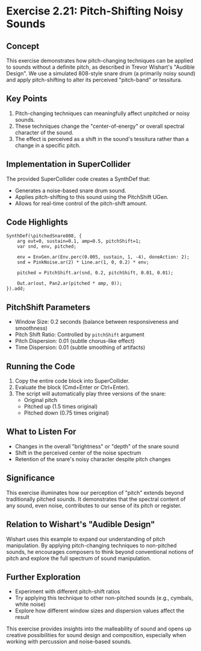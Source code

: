 # Exercise 2.21: Pitch-Shifting Noisy Sounds

## Concept
This exercise demonstrates how pitch-changing techniques can be applied to sounds without a definite pitch, as described in Trevor Wishart's "Audible Design". We use a simulated 808-style snare drum (a primarily noisy sound) and apply pitch-shifting to alter its perceived "pitch-band" or tessitura.

## Key Points
1. Pitch-changing techniques can meaningfully affect unpitched or noisy sounds.
2. These techniques change the "center-of-energy" or overall spectral character of the sound.
3. The effect is perceived as a shift in the sound's tessitura rather than a change in a specific pitch.

## Implementation in SuperCollider
The provided SuperCollider code creates a SynthDef that:
- Generates a noise-based snare drum sound.
- Applies pitch-shifting to this sound using the PitchShift UGen.
- Allows for real-time control of the pitch-shift amount.

## Code Highlights
```supercollider
SynthDef(\pitchedSnare808, {
    arg out=0, sustain=0.1, amp=0.5, pitchShift=1;
    var snd, env, pitched;
    
    env = EnvGen.ar(Env.perc(0.005, sustain, 1, -4), doneAction: 2);
    snd = PinkNoise.ar(2) * Line.ar(1, 0, 0.2) * env;
    
    pitched = PitchShift.ar(snd, 0.2, pitchShift, 0.01, 0.01);
    
    Out.ar(out, Pan2.ar(pitched * amp, 0));
}).add;
```

## PitchShift Parameters
- Window Size: 0.2 seconds (balance between responsiveness and smoothness)
- Pitch Shift Ratio: Controlled by `pitchShift` argument
- Pitch Dispersion: 0.01 (subtle chorus-like effect)
- Time Dispersion: 0.01 (subtle smoothing of artifacts)

## Running the Code
1. Copy the entire code block into SuperCollider.
2. Evaluate the block (Cmd+Enter or Ctrl+Enter).
3. The script will automatically play three versions of the snare:
   - Original pitch
   - Pitched up (1.5 times original)
   - Pitched down (0.75 times original)

## What to Listen For
- Changes in the overall "brightness" or "depth" of the snare sound
- Shift in the perceived center of the noise spectrum
- Retention of the snare's noisy character despite pitch changes

## Significance
This exercise illuminates how our perception of "pitch" extends beyond traditionally pitched sounds. It demonstrates that the spectral content of any sound, even noise, contributes to our sense of its pitch or register.

## Relation to Wishart's "Audible Design"
Wishart uses this example to expand our understanding of pitch manipulation. By applying pitch-changing techniques to non-pitched sounds, he encourages composers to think beyond conventional notions of pitch and explore the full spectrum of sound manipulation.

## Further Exploration
- Experiment with different pitch-shift ratios
- Try applying this technique to other non-pitched sounds (e.g., cymbals, white noise)
- Explore how different window sizes and dispersion values affect the result

This exercise provides insights into the malleability of sound and opens up creative possibilities for sound design and composition, especially when working with percussion and noise-based sounds.
